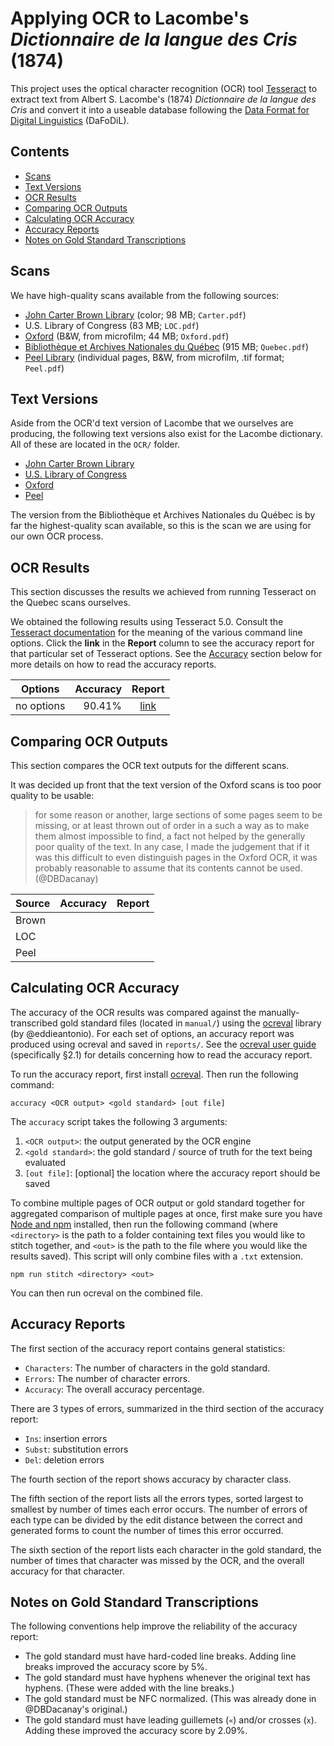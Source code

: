 # Applying OCR to Lacombe's _Dictionnaire de la langue des Cris_ (1874)

This project uses the optical character recognition (OCR) tool [Tesseract][Tesseract] to extract text from Albert S. Lacombe's (1874) _Dictionnaire de la langue des Cris_ and convert it into a useable database following the [Data Format for Digital Linguistics][DaFoDiL] (DaFoDiL).

## Contents

<!-- TOC -->

- [Scans](#scans)
- [Text Versions](#text-versions)
- [OCR Results](#ocr-results)
- [Comparing OCR Outputs](#comparing-ocr-outputs)
- [Calculating OCR Accuracy](#calculating-ocr-accuracy)
- [Accuracy Reports](#accuracy-reports)
- [Notes on Gold Standard Transcriptions](#notes-on-gold-standard-transcriptions)

<!-- /TOC -->

## Scans

We have high-quality scans available from the following sources:

* [John Carter Brown Library](https://archive.org/details/dictionnairedela01laco) (color; 98 MB; `Carter.pdf`)
* U.S. Library of Congress (83 MB; `LOC.pdf`)
* [Oxford](https://archive.org/details/dictionnairedel00lacogoog) (B&W, from microfilm; 44 MB; `Oxford.pdf`)
* [Bibliothèque et Archives Nationales du Québec](https://numerique.banq.qc.ca/patrimoine/details/52327/3994014) (915 MB; `Quebec.pdf`)
* [Peel Library](https://drive.google.com/drive/folders/1AtauHmz8qh_Bfp0YvyZsGhb9IioeiTSl) (individual pages, B&W, from microfilm, .tif format; `Peel.pdf`)

## Text Versions

Aside from the OCR'd text version of Lacombe that we ourselves are producing, the following text versions also exist for the Lacombe dictionary. All of these are located in the `OCR/` folder.

* [John Carter Brown Library](./OCR/Brown.txt)
* [U.S. Library of Congress](./OCR/LOC.txt)
* [Oxford](./OCR/Oxford.txt)
* [Peel](./OCR/Peel.txt)

The version from the Bibliothèque et Archives Nationales du Québec is by far the highest-quality scan available, so this is the scan we are using for our own OCR process.

## OCR Results

This section discusses the results we achieved from running Tesseract on the Quebec scans ourselves.

We obtained the following results using Tesseract 5.0. Consult the [Tesseract documentation][Tesseract] for the meaning of the various command line options. Click the **link** in the **Report** column to see the accuracy report for that particular set of Tesseract options. See the [Accuracy](#accuracy) section below for more details on how to read the accuracy reports.

Options    | Accuracy | Report
-----------|---------:|:-------------------------------:
no options |   90.41% | [link](./reports/no-options.txt)

## Comparing OCR Outputs

This section compares the OCR text outputs for the different scans.

It was decided up front that the text version of the Oxford scans is too poor quality to be usable:

> for some reason or another, large sections of some pages seem to be missing, or at least thrown out of order in a such a way as to make them almost impossible to find, a fact not helped by the generally poor quality of the text. In any case, I made the judgement that if it was this difficult to even distinguish pages in the Oxford OCR, it was probably reasonable to assume that its contents cannot be used. (@DBDacanay)

Source | Accuracy | Report
-------|---------:|:-----:
Brown  |          |
LOC    |          |
Peel   |          |

## Calculating OCR Accuracy

The accuracy of the OCR results was compared against the manually-transcribed gold standard files (located in `manual/`) using the [ocreval][ocreval] library (by @eddieantonio). For each set of options, an accuracy report was produced using ocreval and saved in `reports/`. See the [ocreval user guide](./ocreval-user-guide.pdf) (specifically §2.1) for details concerning how to read the accuracy report.

To run the accuracy report, first install [ocreval][ocreval]. Then run the following command:

```
accuracy <OCR output> <gold standard> [out file]
```

The `accuracy` script takes the following 3 arguments:

1. `<OCR output>`: the output generated by the OCR engine
2. `<gold standard>`: the gold standard / source of truth for the text being evaluated
3. `[out file]`: [optional] the location where the accuracy report should be saved

To combine multiple pages of OCR output or gold standard together for aggregated comparison of multiple pages at once, first make sure you have [Node and npm][Node] installed, then run the following command (where `<directory>` is the path to a folder containing text files you would like to stitch together, and `<out>` is the path to the file where you would like the results saved). This script will only combine files with a `.txt` extension.

`npm run stitch <directory> <out>`

You can then run ocreval on the combined file.

## Accuracy Reports

The first section of the accuracy report contains general statistics:

* `Characters`: The number of characters in the gold standard.
* `Errors`: The number of character errors.
* `Accuracy`: The overall accuracy percentage.

There are 3 types of errors, summarized in the third section of the accuracy report:

* `Ins`: insertion errors
* `Subst`: substitution errors
* `Del`: deletion errors

The fourth section of the report shows accuracy by character class.

The fifth section of the report lists all the errors types, sorted largest to smallest by number of times each error occurs. The number of errors of each type can be divided by the edit distance between the correct and generated forms to count the number of times this error occurred.

The sixth section of the report lists each character in the gold standard, the number of times that character was missed by the OCR, and the overall accuracy for that character.

## Notes on Gold Standard Transcriptions

The following conventions help improve the reliability of the accuracy report:

* The gold standard must have hard-coded line breaks. Adding line breaks improved the accuracy score by 5%.
* The gold standard must have hyphens whenever the original text has hyphens. (These were added with the line breaks.)
* The gold standard must be NFC normalized. (This was already done in @DBDacanay's original.)
* The gold standard must have leading guillemets (`«`) and/or crosses (`x`). Adding these improved the accuracy score by 2.09%.

<!-- LINKS -->

[DaFoDiL]:   https://format.digitallinguistics.io
[Node]:      https://nodejs.org/en/
[ocreval]:   https://github.com/eddieantonio/ocreval
[Tesseract]: https://github.com/tesseract-ocr/tesseract
